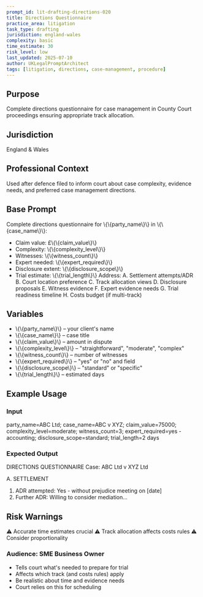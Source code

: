 ```yaml
---
prompt_id: lit-drafting-directions-020
title: Directions Questionnaire
practice_area: litigation
task_type: drafting
jurisdiction: england-wales
complexity: basic
time_estimate: 30
risk_level: low
last_updated: 2025-07-10
author: UKLegalPromptArchitect
tags: [litigation, directions, case-management, procedure]
---
```


## Purpose
Complete directions questionnaire for case management in County Court proceedings ensuring appropriate track allocation.

## Jurisdiction
England & Wales

## Professional Context
Used after defence filed to inform court about case complexity, evidence needs, and preferred case management directions.

## Base Prompt
Complete directions questionnaire for \\{\\{party_name\\}\\} in \\{\\{case_name\\}\\}:
- Claim value: £\\{\\{claim_value\\}\\}
- Complexity: \\{\\{complexity_level\\}\\}
- Witnesses: \\{\\{witness_count\\}\\}
- Expert needed: \\{\\{expert_required\\}\\}
- Disclosure extent: \\{\\{disclosure_scope\\}\\}
- Trial estimate: \\{\\{trial_length\\}\\}
Address:
A. Settlement attempts/ADR
B. Court location preference
C. Track allocation views
D. Disclosure proposals
E. Witness evidence
F. Expert evidence needs
G. Trial readiness timeline
H. Costs budget (if multi-track)

## Variables
- \\{\\{party_name\\}\\} – your client's name
- \\{\\{case_name\\}\\} – case title
- \\{\\{claim_value\\}\\} – amount in dispute
- \\{\\{complexity_level\\}\\} – "straightforward", "moderate", "complex"
- \\{\\{witness_count\\}\\} – number of witnesses
- \\{\\{expert_required\\}\\} – "yes" or "no" and field
- \\{\\{disclosure_scope\\}\\} – "standard" or "specific"
- \\{\\{trial_length\\}\\} – estimated days

## Example Usage
### Input
party_name=ABC Ltd; case_name=ABC v XYZ; claim_value=75000; complexity_level=moderate; witness_count=3; expert_required=yes - accounting; disclosure_scope=standard; trial_length=2 days

### Expected Output
DIRECTIONS QUESTIONNAIRE
Case: ABC Ltd v XYZ Ltd

A. SETTLEMENT
1. ADR attempted: Yes - without prejudice meeting on [date]
2. Further ADR: Willing to consider mediation...

## Risk Warnings
⚠️ Accurate time estimates crucial
⚠️ Track allocation affects costs rules
⚠️ Consider proportionality

### Audience: SME Business Owner
- Tells court what's needed to prepare for trial
- Affects which track (and costs rules) apply
- Be realistic about time and evidence needs
- Court relies on this for scheduling
